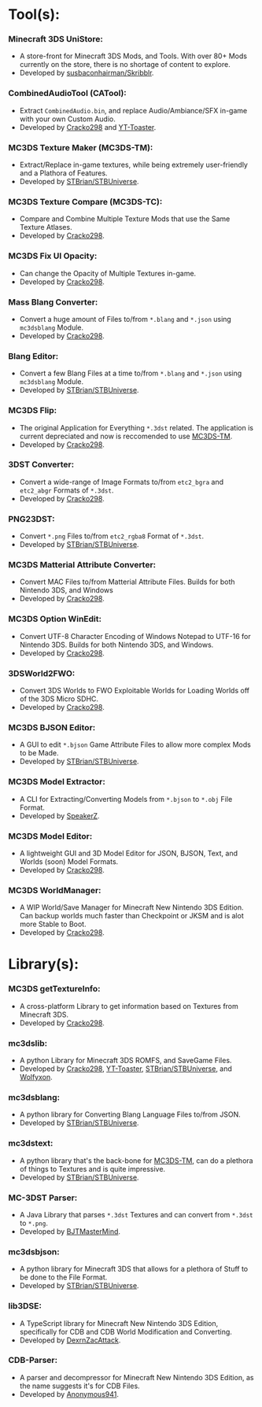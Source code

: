 # Tool(s):

### Minecraft 3DS UniStore:
- A store-front for Minecraft 3DS Mods, and Tools. With over 80+ Mods currently on the store, there is no shortage of content to explore.
- Developed by [susbaconhairman/Skribblr](https://github.com/susbaconhairman).
  
### CombinedAudioTool (CATool):
- Extract `CombinedAudio.bin`, and replace Audio/Ambiance/SFX in-game with your own Custom Audio.
- Developed by [Cracko298](https://github.com/Cracko298) and [YT-Toaster](https://github.com/YT-Toaster).
  
### MC3DS Texture Maker (MC3DS-TM):
- Extract/Replace in-game textures, while being extremely user-friendly and a Plathora of Features.
- Developed by [STBrian/STBUniverse](https://github.com/STBrian).

### MC3DS Texture Compare (MC3DS-TC):
- Compare and Combine Multiple Texture Mods that use the Same Texture Atlases.
- Developed by [Cracko298](https://github.com/Cracko298).

### MC3DS Fix UI Opacity:
- Can change the Opacity of Multiple Textures in-game.
- Developed by [Cracko298](https://github.com/Cracko298).

### Mass Blang Converter:
- Convert a huge amount of Files to/from `*.blang` and `*.json` using `mc3dsblang` Module.
- Developed by [Cracko298](https://github.com/Cracko298).

### Blang Editor:
- Convert a few Blang Files at a time to/from `*.blang` and `*.json` using `mc3dsblang` Module.
- Developed by [STBrian/STBUniverse](https://github.com/STBrian).

### MC3DS Flip:
- The original Application for Everything `*.3dst` related. The application is current depreciated and now is reccomended to use <ins>MC3DS-TM</ins>.
- Developed by [Cracko298](https://github.com/Cracko298).

### 3DST Converter:
- Convert a wide-range of Image Formats to/from `etc2_bgra` and `etc2_abgr` Formats of `*.3dst`.
- Developed by [Cracko298](https://github.com/Cracko298).

### PNG23DST:
- Convert `*.png` Files to/from `etc2_rgba8` Format of `*.3dst`.
- Developed by [STBrian/STBUniverse](https://github.com/STBrian).

### MC3DS Matterial Attribute Converter:
- Convert MAC Files to/from Matterial Attribute Files. Builds for both Nintendo 3DS, and Windows
- Developed by [Cracko298](https://github.com/Cracko298).

### MC3DS Option WinEdit:
- Convert UTF-8 Character Encoding of Windows Notepad to UTF-16 for Nintendo 3DS. Builds for both Nintendo 3DS, and Windows.
- Developed by [Cracko298](https://github.com/Cracko298).

### 3DSWorld2FWO:
- Convert 3DS Worlds to FWO Exploitable Worlds for Loading Worlds off of the 3DS Micro SDHC.
- Developed by [Cracko298](https://github.com/Cracko298).

### MC3DS BJSON Editor:
- A GUI to edit `*.bjson` Game Attribute Files to allow more complex Mods to be Made.
- Developed by [STBrian/STBUniverse](https://github.com/STBrian).

### MC3DS Model Extractor:
- A CLI for Extracting/Converting Models from `*.bjson` to `*.obj` File Format.
- Developed by [SpeakerZ](https://github.com/SpeakerZ-01).

### MC3DS Model Editor:
- A lightweight GUI and 3D Model Editor for JSON, BJSON, Text, and Worlds (soon) Model Formats.
- Developed by [Cracko298](https://github.com/Cracko298).

### MC3DS WorldManager:
- A WIP World/Save Manager for Minecraft New Nintendo 3DS Edition. Can backup worlds much faster than Checkpoint or JKSM and is alot more Stable to Boot.
- Developed by [Cracko298](https://github.com/Cracko298).

# Library(s):
  
### MC3DS getTextureInfo:
- A cross-platform Library to get information based on Textures from Minecraft 3DS.
- Developed by [Cracko298](https://github.com/Cracko298).

### mc3dslib:
- A python Library for Minecraft 3DS ROMFS, and SaveGame Files.
- Developed by [Cracko298](https://github.com/Cracko298), [YT-Toaster](https://github.com/YT-Toaster), [STBrian/STBUniverse](https://github.com/STBrian), and [Wolfyxon](https://github.com/Wolfyxon).

### mc3dsblang:
- A python library for Converting Blang Language Files to/from JSON.
- Developed by [STBrian/STBUniverse](https://github.com/STBrian).

### mc3dstext:
- A python library that's the back-bone for <ins>MC3DS-TM</ins>, can do a plethora of things to Textures and is quite impressive.
- Developed by [STBrian/STBUniverse](https://github.com/STBrian).

### MC-3DST Parser:
- A Java Library that parses `*.3dst` Textures and can convert from `*.3dst` to `*.png`.
- Developed by [BJTMasterMind](https://github.com/BJTMastermind).

### mc3dsbjson:
- A python library for Minecraft 3DS that allows for a plethora of Stuff to be done to the File Format.
- Developed by [STBrian/STBUniverse](https://github.com/STBrian).

### lib3DSE:
- A TypeScript library for Minecraft New Nintendo 3DS Edition, specifically for CDB and CDB World Modification and Converting.
- Developed by [DexrnZacAttack](https://github.com/DexrnZacAttack).

### CDB-Parser:
- A parser and decompressor for Minecraft New Nintendo 3DS Edition, as the name suggests it's for CDB Files.
- Developed by [Anonymous941](https://github.com/Anonymous941/CDB-Parser).
